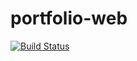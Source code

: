 # portfolio-web


[![Build Status](https://travis-ci.org/jiachengzhang1/portfolio-web.svg?branch=master)](https://travis-ci.org/jiachengzhang1/portfolio-web)
